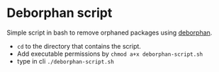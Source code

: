 # Deborphan script

Simple script in bash to remove orphaned packages using [deborphan](https://pkgs.org/download/deborphan).

* ```cd``` to the directory that contains the script.
* Add executable permissions by ```chmod a+x deborphan-script.sh```
* type in cli ```./deborphan-script.sh```
